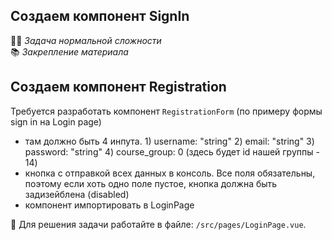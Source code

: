 ## Создаем компонент SignIn

👷🏻 _Задача нормальной сложности_\
📚 _Закрепление материала_

## Создаем компонент Registration

Требуется разработать компонент `RegistrationForm` (по примеру формы sign in на Login page)

- там должно быть 4 инпута. 1) username: "string" 2) email: "string" 3) password: "string" 4) course_group: 0 (здесь будет id нашей группы - 14)
- кнопка с отправкой всех данных в консоль. Все поля обязательны, поэтому если хоть одно поле пустое, кнопка должна быть задизейблена (disabled)
- компонент импортировать в LoginPage


📝 Для решения задачи работайте в файле: `/src/pages/LoginPage.vue`.


